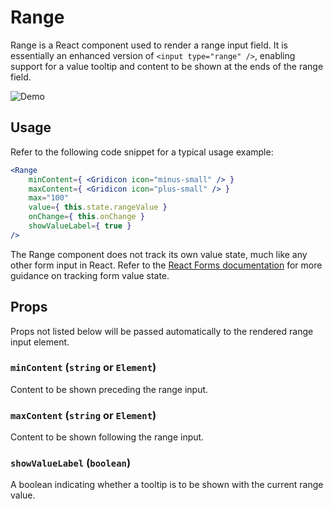 # Range

Range is a React component used to render a range input field. It is essentially an enhanced version of `<input type="range" />`, enabling support for a value tooltip and content to be shown at the ends of the range field.

![Demo](https://cldup.com/06j_3TLMET-3000x3000.png)

## Usage

Refer to the following code snippet for a typical usage example:

```jsx
<Range
	minContent={ <Gridicon icon="minus-small" /> }
	maxContent={ <Gridicon icon="plus-small" /> }
	max="100"
	value={ this.state.rangeValue }
	onChange={ this.onChange }
	showValueLabel={ true }
/>
```

The Range component does not track its own value state, much like any other form input in React. Refer to the <a href="http://facebook.github.io/react/docs/forms.html">React Forms documentation</a> for more guidance on tracking form value state.

## Props

Props not listed below will be passed automatically to the rendered range input element.

### `minContent` (`string` or `Element`)

Content to be shown preceding the range input.

### `maxContent` (`string` or `Element`)

Content to be shown following the range input.

### `showValueLabel` (`boolean`)

A boolean indicating whether a tooltip is to be shown with the current range value.
